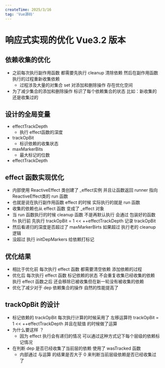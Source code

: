 ```yaml
---
createTime: 2025/3/16
tag: 'Vue源码'
---
```

# 响应式实现的优化 Vue3.2 版本

## 依赖收集的优化

* 之前每次执行副作用函数 都需要先执行 cleanup 清除依赖  然后在副作用函数执行的过程重新收集依赖
  * 过程涉及大量的对集合 set 对添加和删除操作 存在优化空间
* 为了减少集合的添加和删除操作 标识了每个依赖集合的状态 比如：新收集的 还是收集过的

## 设计的全局变量

* effectTrackDepth
  * 执行 effect函数的深度
* trackOpBit
  * 标识依赖的收集状态
* maxMarkerBits
  * 最大标记的位数
* effectTrackDepth

## effect 函数实现优化

* 内部使用 ReactiveEffect 类创建了  _effect实例 并且让函数返回 runner 指向 ReactiveEffect类的 run 函数
* 也就是说在执行副作用函数 effect 的时候 实际执行的就是 run 函数
* 收集的依赖也从 effect 函数 变成了 _effect 对象
* 当 run 函数执行的时候 cleanup 函数 不是再默认执行 会通过 包装好的函数 fn 执行前 先执行       trackOpBit = 1 << ++effectTrackDepth 记录 trackOpBit
* 然后看递归的深度是否超过了 maxMarkerBirts 如果超过 执行老的 cleanup 逻辑
* 没超过 执行 initDepMarkers 给依赖打标记

## 优化结果

* 相比于优化前 每次执行 effect 函数 都需要清空依赖 添加依赖的过程
* 优化后 每次执行 effect 函数 标记依赖的状态 不会重复收集已经收集的依赖 执行 effect 函数之后 还会移除已被收集但在新一轮没有被收集的依赖
* 优化了减少对于 dep 依赖集合的操作 自然的性能提高了

## trackOpBit 的设计

* 标记依赖的 trackOpBit 每次执行计算的时候采用了 左移运算符 trackOpBit = 1 << ++effectTrackDepth  并且在赋值 的时候做了运算
* 为什么要这样 ？
  * 因为 effect 执行会有递归的情况 可以通过这种方式记下每个层级的依赖标记情况
* 在判断 dep 是否已经收集了当前层的依赖 使用了 wasTracked 函数
  * 内部通过 与运算 的结果是否大于 0 来判断当前层级依赖是否已经收集过了
